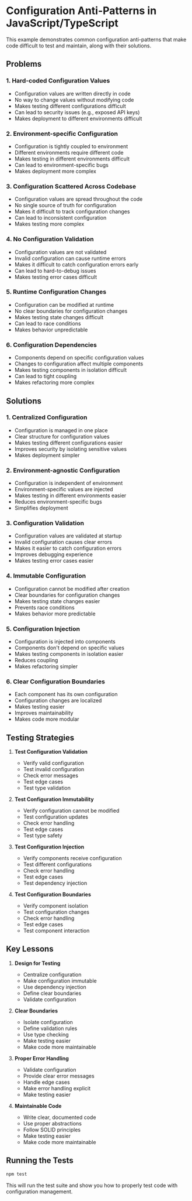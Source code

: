# Configuration Anti-Patterns in JavaScript/TypeScript

This example demonstrates common configuration anti-patterns that make code difficult to test and maintain, along with their solutions.

## Problems

### 1. Hard-coded Configuration Values

- Configuration values are written directly in code
- No way to change values without modifying code
- Makes testing different configurations difficult
- Can lead to security issues (e.g., exposed API keys)
- Makes deployment to different environments difficult

### 2. Environment-specific Configuration

- Configuration is tightly coupled to environment
- Different environments require different code
- Makes testing in different environments difficult
- Can lead to environment-specific bugs
- Makes deployment more complex

### 3. Configuration Scattered Across Codebase

- Configuration values are spread throughout the code
- No single source of truth for configuration
- Makes it difficult to track configuration changes
- Can lead to inconsistent configuration
- Makes testing more complex

### 4. No Configuration Validation

- Configuration values are not validated
- Invalid configuration can cause runtime errors
- Makes it difficult to catch configuration errors early
- Can lead to hard-to-debug issues
- Makes testing error cases difficult

### 5. Runtime Configuration Changes

- Configuration can be modified at runtime
- No clear boundaries for configuration changes
- Makes testing state changes difficult
- Can lead to race conditions
- Makes behavior unpredictable

### 6. Configuration Dependencies

- Components depend on specific configuration values
- Changes to configuration affect multiple components
- Makes testing components in isolation difficult
- Can lead to tight coupling
- Makes refactoring more complex

## Solutions

### 1. Centralized Configuration

- Configuration is managed in one place
- Clear structure for configuration values
- Makes testing different configurations easier
- Improves security by isolating sensitive values
- Makes deployment simpler

### 2. Environment-agnostic Configuration

- Configuration is independent of environment
- Environment-specific values are injected
- Makes testing in different environments easier
- Reduces environment-specific bugs
- Simplifies deployment

### 3. Configuration Validation

- Configuration values are validated at startup
- Invalid configuration causes clear errors
- Makes it easier to catch configuration errors
- Improves debugging experience
- Makes testing error cases easier

### 4. Immutable Configuration

- Configuration cannot be modified after creation
- Clear boundaries for configuration changes
- Makes testing state changes easier
- Prevents race conditions
- Makes behavior more predictable

### 5. Configuration Injection

- Configuration is injected into components
- Components don't depend on specific values
- Makes testing components in isolation easier
- Reduces coupling
- Makes refactoring simpler

### 6. Clear Configuration Boundaries

- Each component has its own configuration
- Configuration changes are localized
- Makes testing easier
- Improves maintainability
- Makes code more modular

## Testing Strategies

1. **Test Configuration Validation**

   - Verify valid configuration
   - Test invalid configuration
   - Check error messages
   - Test edge cases
   - Test type validation

2. **Test Configuration Immutability**

   - Verify configuration cannot be modified
   - Test configuration updates
   - Check error handling
   - Test edge cases
   - Test type safety

3. **Test Configuration Injection**

   - Verify components receive configuration
   - Test different configurations
   - Check error handling
   - Test edge cases
   - Test dependency injection

4. **Test Configuration Boundaries**
   - Verify component isolation
   - Test configuration changes
   - Check error handling
   - Test edge cases
   - Test component interaction

## Key Lessons

1. **Design for Testing**

   - Centralize configuration
   - Make configuration immutable
   - Use dependency injection
   - Define clear boundaries
   - Validate configuration

2. **Clear Boundaries**

   - Isolate configuration
   - Define validation rules
   - Use type checking
   - Make testing easier
   - Make code more maintainable

3. **Proper Error Handling**

   - Validate configuration
   - Provide clear error messages
   - Handle edge cases
   - Make error handling explicit
   - Make testing easier

4. **Maintainable Code**
   - Write clear, documented code
   - Use proper abstractions
   - Follow SOLID principles
   - Make testing easier
   - Make code more maintainable

## Running the Tests

```bash
npm test
```

This will run the test suite and show you how to properly test code with configuration management.
